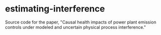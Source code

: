 # estimating-interference
Source code for the paper, "Causal health impacts of power plant emission controls under modeled and uncertain physical process interference."
